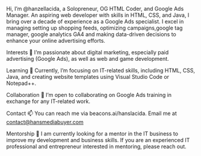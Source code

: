 Hi, I’m @hanzellacida, a Solopreneur, OG HTML Coder, and Google Ads Manager.
An aspiring web developer with skills in HTML, CSS, and Java, I bring over a decade of experience as a Google Ads specialist. I excel in managing setting up shopping feeds, optimizing campaigns,google tag manager, google analytics GA4 and making data-driven decisions to enhance your online advertising efforts.

Interests
👀 I’m passionate about digital marketing, especially paid advertising (Google Ads), as well as web and game development.

Learning
🌱 Currently, I’m focusing on IT-related skills, including HTML, CSS, Java, and creating website templates using Visual Studio Code or Notepad++.

Collaboration
💞️ I’m open to collaborating on Google Ads training in exchange for any IT-related work.

Contact
📫 You can reach me via beacons.ai/hanslacida.
Email me at contact@hansmediabuyer.com

Mentorship
👀 I am currently looking for a mentor in the IT business to improve my development and business skills. If you are an experienced IT professional and entrepreneur interested in mentoring, please reach out.
